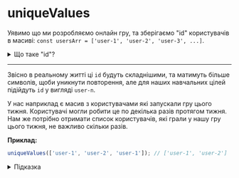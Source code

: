 # uniqueValues

Уявимо що ми розробляємо онлайн гру, та зберігаємо "id" користувачів в масиві:
`const usersArr = ['user-1', 'user-2', 'user-3', ...]`.

<details>
  <summary>Що таке "id"?</summary>
  
---

**"id"** - (від англ. **_identity document_**, **_id_**) — унікальна ознака об'єкта,
що дозволяє відрізняти його від інших об'єктів, тобто ідентифікувати.
</details>

---

Звісно в реальному житті ці `id` будуть складнішими, та матимуть більше символів, 
щоби уникнути повторення, але для наших навчальних цілей підійдуть `id` 
у вигляді `user-n`.

У нас наприклад є масив з користувачами які запускали гру цього тижня. 
Користувачі могли робити це по декілька разів протягом тижня. 
Нам же потрібно отримати список користувачів, які грали у нашу гру цього тижня, не важливо скільки разів.

**Приклад:**

```js
uniqueValues(['user-1', 'user-2', 'user-1']); // ['user-1', 'user-2']
```

<details>
  <summary>Підказка</summary>
  
---
Знайти унікальні значення можна різними варіантами.
Один з таких способів - це використання коллекції [Set](https://developer.mozilla.org/en-US/docs/Web/JavaScript/Reference/Global_Objects/Set). Ця колекція дозволяє записати значення лише один раз, і якщо таке значення в колекції вже існує воно не буде записане повторно.


Алгоритм дій має бути наступним:
* перетворити масив у колекцію ```Set```
* колекцію ```Set``` перетворити назад у масив використовуючи ```Spread Element```
  
</details>

